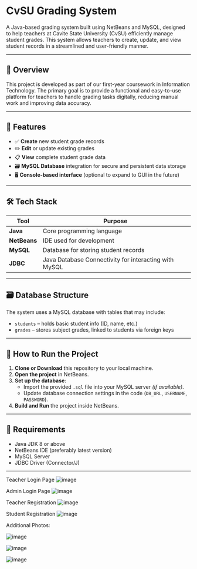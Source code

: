 # CvSU Grading System

A Java-based grading system built using NetBeans and MySQL, designed to help teachers at Cavite State University (CvSU) efficiently manage student grades. This system allows teachers to create, update, and view student records in a streamlined and user-friendly manner.

---

## 📘 Overview

This project is developed as part of our first-year coursework in Information Technology. The primary goal is to provide a functional and easy-to-use platform for teachers to handle grading tasks digitally, reducing manual work and improving data accuracy.

---

## 🎯 Features

- ✅ **Create** new student grade records  
- ✏️ **Edit** or update existing grades  
- 📋 **View** complete student grade data  
- 🗃️ **MySQL Database** integration for secure and persistent data storage  
- 🖥️ **Console-based interface** (optional to expand to GUI in the future)

---

## 🛠️ Tech Stack

| Tool | Purpose |
|------|---------|
| **Java** | Core programming language |
| **NetBeans** | IDE used for development |
| **MySQL** | Database for storing student records |
| **JDBC** | Java Database Connectivity for interacting with MySQL |

---

## 🗃️ Database Structure

The system uses a MySQL database with tables that may include:

- `students` – holds basic student info (ID, name, etc.)
- `grades` – stores subject grades, linked to students via foreign keys


---

## 🚀 How to Run the Project

1. **Clone or Download** this repository to your local machine.  
2. **Open the project** in NetBeans.  
3. **Set up the database**:
   - Import the provided `.sql` file into your MySQL server *(if available)*.
   - Update database connection settings in the code (`DB_URL`, `USERNAME`, `PASSWORD`).  
4. **Build and Run** the project inside NetBeans.

---

## 📌 Requirements

- Java JDK 8 or above  
- NetBeans IDE (preferably latest version)  
- MySQL Server  
- JDBC Driver (Connector/J)  

---




Teacher Login Page
![image](https://github.com/user-attachments/assets/f0b0c61b-efe6-4439-afc2-5c00502058c1)





Admin Login Page
![image](https://github.com/user-attachments/assets/a68d08bd-03b7-4437-9b20-bdb00f9d7607)


Teacher Registration
![image](https://github.com/user-attachments/assets/6570a051-ec02-4135-923e-c0f481c90799)


Student Registration
![image](https://github.com/user-attachments/assets/7b1cebef-13b0-42ec-b350-ddd6b391ac84)

Additional Photos: 

![image](https://github.com/user-attachments/assets/4f5cf22e-b431-4618-9155-64692d5a6ef5)

![image](https://github.com/user-attachments/assets/e2250ac0-535c-4995-b79b-9d9290eb5bd0)

![image](https://github.com/user-attachments/assets/5607d486-7128-49a2-9345-7284a3bc8bcd)
